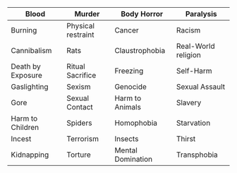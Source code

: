 | Blood             | Murder             | Body Horror       | Paralysis           |
| ----------------- | ------------------ | ----------------- | ------------------- |
| Burning           | Physical restraint | Cancer            | Racism              |
| Cannibalism       | Rats               | Claustrophobia    | Real-World religion |
| Death by Exposure | Ritual Sacrifice   | Freezing          | Self-Harm           |
| Gaslighting       | Sexism             | Genocide          | Sexual Assault      |
| Gore              | Sexual Contact     | Harm to Animals   | Slavery             |
| Harm to Children  | Spiders            | Homophobia        | Starvation          |
| Incest            | Terrorism          | Insects           | Thirst              |
| Kidnapping        | Torture            | Mental Domination | Transphobia         | 